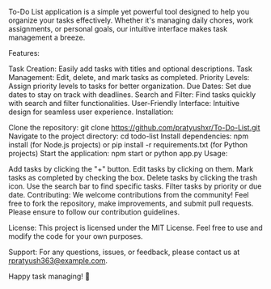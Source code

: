 To-Do List application is a simple yet powerful tool designed to help you organize your tasks effectively. Whether it's managing daily chores, work assignments, or personal goals, our intuitive interface makes task management a breeze.

Features:

Task Creation: Easily add tasks with titles and optional descriptions.
Task Management: Edit, delete, and mark tasks as completed.
Priority Levels: Assign priority levels to tasks for better organization.
Due Dates: Set due dates to stay on track with deadlines.
Search and Filter: Find tasks quickly with search and filter functionalities.
User-Friendly Interface: Intuitive design for seamless user experience.
Installation:

Clone the repository: git clone https://github.com/pratyushxr/To-Do-List.git
Navigate to the project directory: cd todo-list
Install dependencies: npm install (for Node.js projects) or pip install -r requirements.txt (for Python projects)
Start the application: npm start or python app.py
Usage:

Add tasks by clicking the "+" button.
Edit tasks by clicking on them.
Mark tasks as completed by checking the box.
Delete tasks by clicking the trash icon.
Use the search bar to find specific tasks.
Filter tasks by priority or due date.
Contributing:
We welcome contributions from the community! Feel free to fork the repository, make improvements, and submit pull requests. Please ensure to follow our contribution guidelines.

License:
This project is licensed under the MIT License. Feel free to use and modify the code for your own purposes.

Support:
For any questions, issues, or feedback, please contact us at rpratyush363@example.com.

Happy task managing! 🚀

